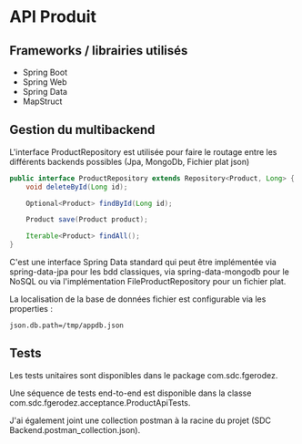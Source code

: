 # API Produit

## Frameworks / librairies utilisés 

- Spring Boot
- Spring Web
- Spring Data
- MapStruct

## Gestion du multibackend

L'interface ProductRepository est utilisée pour faire le routage entre les différents backends possibles (Jpa, MongoDb, Fichier plat json) 

```java 
public interface ProductRepository extends Repository<Product, Long> {
    void deleteById(Long id);

    Optional<Product> findById(Long id);

    Product save(Product product);

    Iterable<Product> findAll();
}
```
C'est une interface Spring Data standard qui peut être implémentée via spring-data-jpa pour les bdd classiques, via spring-data-mongodb pour le NoSQL ou via l'implémentation FileProductRepository pour un fichier plat.

La localisation de la base de données fichier est configurable via les properties :

```properties
json.db.path=/tmp/appdb.json
```

## Tests

Les tests unitaires sont disponibles dans le package com.sdc.fgerodez.

Une séquence de tests end-to-end est disponible dans la classe com.sdc.fgerodez.acceptance.ProductApiTests.

J'ai également joint une collection postman à la racine du projet (SDC Backend.postman_collection.json).

